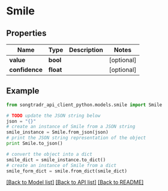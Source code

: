 # Smile


## Properties

Name | Type | Description | Notes
------------ | ------------- | ------------- | -------------
**value** | **bool** |  | [optional] 
**confidence** | **float** |  | [optional] 

## Example

```python
from songtradr_api_client_python.models.smile import Smile

# TODO update the JSON string below
json = "{}"
# create an instance of Smile from a JSON string
smile_instance = Smile.from_json(json)
# print the JSON string representation of the object
print Smile.to_json()

# convert the object into a dict
smile_dict = smile_instance.to_dict()
# create an instance of Smile from a dict
smile_form_dict = smile.from_dict(smile_dict)
```
[[Back to Model list]](../README.md#documentation-for-models) [[Back to API list]](../README.md#documentation-for-api-endpoints) [[Back to README]](../README.md)


